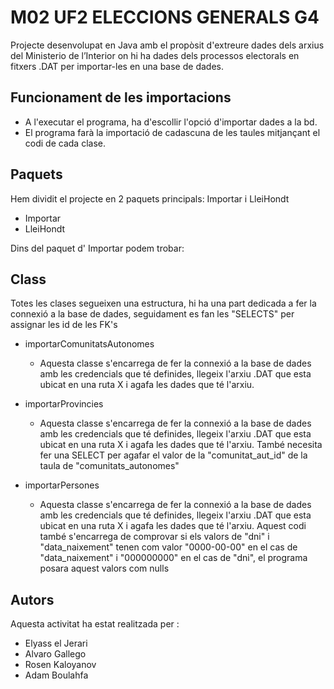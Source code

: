 # M02 UF2 ELECCIONS GENERALS G4

Projecte desenvolupat en Java amb el propòsit d'extreure dades dels arxius del Ministerio de l’Interior on hi ha dades dels processos electorals en fitxers .DAT per  importar-les en una base de dades.

## Funcionament de les importacions

- A l'executar el programa, ha d'escollir l'opció d'importar dades a la bd.
- El programa farà la importació de cadascuna de les taules mitjançant el codi de cada clase.

## Paquets

Hem dividit el projecte en 2 paquets principals: Importar i LleiHondt

- Importar
- LleiHondt

Dins del paquet d' Importar podem trobar: 

## Class

Totes les clases segueixen una estructura, hi ha una part dedicada a fer la connexió a la base de dades, seguidament es fan les "SELECTS" per assignar les id de les FK's

- importarComunitatsAutonomes
    - Aquesta classe s'encarrega de fer la connexió a la base de dades amb les credencials que té definides, llegeix l'arxiu .DAT que esta ubicat en una ruta X i agafa les dades que té l'arxiu.
    
- importarProvincies
    - Aquesta classe s'encarrega de fer la connexió a la base de dades amb les credencials que té definides, llegeix l'arxiu .DAT que esta ubicat en una ruta X i agafa les dades que té l'arxiu. També necesita fer una SELECT per agafar el valor de la "comunitat_aut_id" de la taula de "comunitats_autonomes"
    
- importarPersones
    - Aquesta classe s'encarrega de fer la connexió a la base de dades amb les credencials que té definides, llegeix l'arxiu .DAT que esta ubicat en una ruta X i agafa les dades que té l'arxiu. Aquest codi també s'encarrega de comprovar si els valors de "dni" i "data_naixement" tenen com valor "0000-00-00" en el cas de "data_naixement" i "000000000" en el cas de "dni", el programa posara aquest valors com nulls



## Autors

Aquesta activitat ha estat realitzada per : 
-   Elyass el Jerari
-   Alvaro Gallego
-   Rosen Kaloyanov
-   Adam Boulahfa

